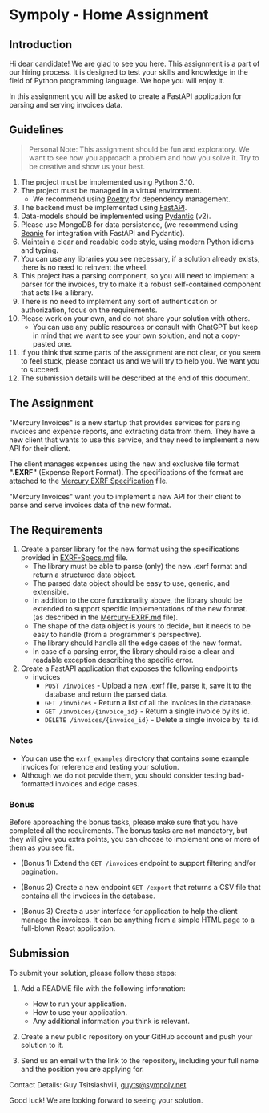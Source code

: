 # Sympoly - Home Assignment

## Introduction

Hi dear candidate! We are glad to see you here. This assignment is a part of our hiring process. It is designed to test your skills and knowledge in the field of Python programming language. We hope you will enjoy it.

In this assignment you will be asked to create a FastAPI application for parsing and serving invoices data.

## Guidelines

> Personal Note: This assignment should be fun and exploratory. We want to see how you approach a problem and how you solve it. Try to be creative and show us your best.

1. The project must be implemented using Python 3.10.
2. The project must be managed in a virtual environment.
   - We recommend using [Poetry](https://python-poetry.org/) for dependency management.
3. The backend must be implemented using [FastAPI](https://fastapi.tiangolo.com/).
4. Data-models should be implemented using [Pydantic](https://docs.pydantic.dev/latest/) (v2).
5. Please use MongoDB for data persistence, (we recommend using [Beanie](https://beanie-odm.dev/) for integration with FastAPI and Pydantic).
6. Maintain a clear and readable code style, using modern Python idioms and typing.
7. You can use any libraries you see necessary, if a solution already exists, there is no need to reinvent the wheel.
8. This project has a parsing component, so you will need to implement a parser for the invoices, try to make it a robust self-contained component that acts like a library.
9. There is no need to implement any sort of authentication or authorization, focus on the requirements.
10. Please work on your own, and do not share your solution with others.
    - You can use any public resources or consult with ChatGPT but keep in mind that we want to see your own solution, and not a copy-pasted one.
11. If you think that some parts of the assignment are not clear, or you seem to feel stuck, please contact us and we will try to help you. We want you to succeed.
12. The submission details will be described at the end of this document.

## The Assignment

"Mercury Invoices" is a new startup that provides services for parsing invoices and expense reports, and extracting data from them. They have a new client that wants to use this service, and they need to implement a new API for their client.

The client manages expenses using the new and exclusive file format **".EXRF"** (Expense Report Format). The specifications of the format are attached to the [Mercury EXRF Specification](/Mercury-EXRF.md) file.

"Mercury Invoices" want you to implement a new API for their client to parse and serve invoices data of the new format.

## The Requirements

1. Create a parser library for the new format using the specifications provided in [EXRF-Specs.md](/EXRF-Specs.md) file.
   - The library must be able to parse (only) the new .exrf format and return a structured data object.
   - The parsed data object should be easy to use, generic, and extensible.
   - In addition to the core functionality above, the library should be extended to support specific implementations of the new format.  
     (as described in the [Mercury-EXRF.md](/Mercury-EXRF.md) file).
   - The shape of the data object is yours to decide, but it needs to be easy to handle (from a programmer's perspective).
   - The library should handle all the edge cases of the new format.
   - In case of a parsing error, the library should raise a clear and readable exception describing the specific error.
2. Create a FastAPI application that exposes the following endpoints
   - invoices
     - `POST /invoices` - Upload a new .exrf file, parse it, save it to the database and return the parsed data.
     - `GET /invoices` - Return a list of all the invoices in the database.
     - `GET /invoices/{invoice_id}` - Return a single invoice by its id.
     - `DELETE /invoices/{invoice_id}` - Delete a single invoice by its id.

### Notes

- You can use the `exrf_examples` directory that contains some example invoices for reference and testing your solution.
- Although we do not provide them, you should consider testing bad-formatted invoices and edge cases.

### Bonus

Before approaching the bonus tasks, please make sure that you have completed all the requirements.
The bonus tasks are not mandatory, but they will give you extra points, you can choose to implement one or more of them as you see fit.

- (Bonus 1) Extend the `GET /invoices` endpoint to support filtering and/or pagination.

- (Bonus 2) Create a new endpoint `GET /export` that returns a CSV file that contains all the invoices in the database.

- (Bonus 3) Create a user interface for application to help the client manage the invoices. It can be anything from a simple HTML page to a full-blown React application.

## Submission

To submit your solution, please follow these steps:

1. Add a README file with the following information:

   - How to run your application.
   - How to use your application.
   - Any additional information you think is relevant.

2. Create a new public repository on your GitHub account and push your solution to it.

3. Send us an email with the link to the repository, including your full name and the position you are applying for.

Contact Details: Guy Tsitsiashvili, <guyts@sympoly.net>

Good luck! We are looking forward to seeing your solution.
